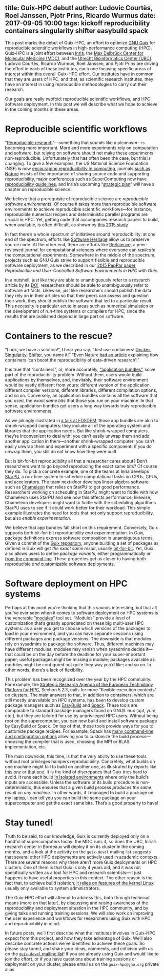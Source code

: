 title: Guix-HPC debut!
author: Ludovic Courtès, Roel Janssen, Pjotr Prins, Ricardo Wurmus
date: 2017-09-05 10:00
tags: kickoff reproducibility containers singularity shifter easybuild spack
---

This post marks the debut of Guix-HPC, an effort to optimize
[GNU Guix](https://gnu.org/s/guix) for reproducible scientific workflows
in high-performance computing (HPC).  Guix-HPC is a joint effort between
[Inria](https://www.inria.fr/en), the
[Max Delbrück Center for Molecular Medicine (MDC)](https://www.mdc-berlin.de/),
and the [Utrecht Bioinformatics Center (UBC)](https://ubc.uu.nl/).  Ludovic Courtès,
Ricardo Wurmus, Roel Janssen, and Pjotr Prins are driving the effort in each of these
institutes, each one focusing specific areas of interest within this
overall Guix-HPC effort.  Our institutes have in common that they are
users of HPC, and that, as scientific research institutes, they have an
interest in using reproducible methodologies to carry out their
research.

Our goals are really twofold: reproducible scientific workflows, and HPC
software deployment.  In this post we will describe what we hope to
achieve in the coming months in these areas.

# Reproducible scientific workflows

“[Reproducible research](https://en.wikipedia.org/wiki/Reproducible_research)”—something
that sounds like a pleonasm—is becoming more important.  More and more
experiments rely on computation and software, but relying on software
should not make these experiments non-reproducible.  Unfortunately that
has often been the case, but this is changing.  To give a few examples,
the US National Science Foundation (NSF) is now
[encouraging reproducibility in computing](https://www.nsf.gov/pubs/2017/nsf17022/nsf17022.jsp?WT.mc_id=USNSF_25&WT.mc_ev=click),
journals
[such as Nature](http://www.nature.com/ngeo/journal/v7/n11/full/ngeo2294.html)
insists of the importance of sharing source code and supporting
reproducibility, major conferences such as SuperComputing now have
[reproducibility guidelines](http://sc17.supercomputing.org/submitters/technical-papers/reproducibility-initiatives-for-technical-papers/),
and Inria’s upcoming
“[strategic plan](https://www.inria.fr/en/institute/strategy/strategic-plan)”
will have a chapter on reproducible science.

We believe that a prerequisite of reproducible science are _reproducible
software environments_.  Of course it takes more than reproducible
software environments to achieve reproducible scientific workflows—for
instance, reproducible numerical recipes and deterministic parallel
programs are crucial in HPC.  Yet, getting code that accompanies
research papers to build, when available, is often difficult, as shown
by [this 2015 study](http://reproducibility.cs.arizona.edu/)

In fact there’s a whole spectrum of initiatives around reproducibility:
at one end of the spectrum, efforts like
[Software Heritage](https://softwareheritage.org) allow us to preserve
source code.  At the other end, there are efforts like
[ReScience](https://rescience.github.io), a peer-reviewed journal for
computational sciences where everyone can _replicate_ the computational
experiments.  Somewhere in the middle of the spectrum, projects such as
GNU Guix strive to support flexible and reproducible software
deployment, as we described in our
[2015 RepPar paper](https://hal.inria.fr/hal-01161771/en), _Reproducible
and User-Controlled Software Environments in HPC with Guix_.

In a nutshell, just like they are able to unambiguously refer to a
research article by its
[DOI](https://en.wikipedia.org/wiki/Digital_object_identifier),
researchers should be able to unambiguously refer to software artifacts.
Likewise, just like researchers should publish the data they rely on in
their articles so that their peers can assess and question their
work, they should publish the software that led to a particular result.
This necessity is particular acute in areas such as numerical simulation
or the development of run-time systems or compilers for HPC, since the
results that are published depend in large part on software.

# Containers to the rescue?

“Look, we have a solution!”, I hear you say.  “Just use containers!
[Docker](https://docker.com), [Singularity](http://singularity.lbl.gov),
[Shifter](http://www.nersc.gov/research-and-development/user-defined-images/),
you name it!”  “Even Nature
[had an article](http://www.nature.com/news/software-simplified-1.22059)
explaining how containers ‘can boost the reproducibility of data-driven
research’!”

It is true that “containers”, or, more accurately,
[“application bundles”](https://en.wikipedia.org/wiki/Application_bundle),
solve part of the reproducibility problem.  Without them, users would
build applications by themselves, and, inevitably, their software
environment would be vastly different from yours: different version of
the application, different compiler versions, different libraries,
different compilation options, and so on.  Conversely, an application
bundles contains all the software that you used, the _exact same bits_
that those you run on your machine.  In that sense, application bundles
get users a long way towards truly reproducible software environments.

As we jokingly illustrated in
[a talk at FOSDEM](https://fosdem.org/2017/schedule/event/hpc_deployment_guix/),
those app bundles are akin to shrink-wrapped computers: they include all
of the operating system and libraries that the application needs.  But
like shrink-wrapped computers, they’re inconvenient to deal with: you
can’t easily unwrap them and add another application in them—another
shrink-wrapped computer; you can’t easily unwrap them and experiment
with a specific component; if you do unwrap them, you still do not know
how they were built.

But is bit-for-bit reproducibility all that a researcher cares about?
Don’t researchers want to go _beyond_ reproducing the exact same bits?
Of course they do.  To pick a concrete example, one of the teams at
Inria develops [StarPU](http://starpu.gforge.inria.fr/), a run-time
system to schedule computational tasks on CPUs, GPUs, and accelerators.
The team next-door develops linear algebra software such as
[Chameleon](https://gitlab.inria.fr/solverstack/chameleon/) that relies
on StarPU to get good performance.  Researchers working on scheduling in
StarPU might want to fiddle with how Chameleon uses StarPU and see how
this affects performance; likewise, Chameleon developers might want to
fiddle with the scheduling algorithms StarPU uses to see if it could
work better for their workload.  This simple example illustrates the
need for tools that not only support reproducibility, but also _enable
experimentation_.

We believe that app bundles fall short on this requirement.  Conversely,
Guix supports both bit-for-bit reproducibility _and_ experimentation.
In Guix,
[package definitions](https://guix.gnu.org/manual/html_node/Defining-Packages.html)
express software composition in unambiguous terms.  Given a commit of
the [Guix repository](https://git.savannah.gnu.org/cgit/guix.git/),
anyone building a set of packages as defined in Guix will get _the exact
same result_, usually [bit-for-bit](https://reproducible-builds.org/).
Yet, Guix also allows users to define _package variants_, either
programmatically or
[from the command line](https://guix.gnu.org/manual/html_node/Package-Transformation-Options.html).
These properties get us closer to having both reproducible _and_
customizable software deployments.

# Software deployment on HPC systems

Perhaps at this point you’re thinking that this sounds interesting, but
that all you’ve ever seen when it comes to software deployment on HPC
systems is the venerable [“modules”](http://modules.sourceforge.net/)
tool set.  “Modules” provide a level of customization that’s greatly
appreciated on these big multi-user HPC systems: as a user you get to
choose which versions of the packages to load in your environment, and
you can have separate sessions using different packages and package
versions.  The downside is that modules rely on sysadmins to package the
software.  Thus, different machines may have different modules; modules
may vanish when sysadmins decide it—that could be on the day before the
deadline for your super-important paper; useful packages might be
missing a module; packages available as modules might be configured not
quite they way you’d like; and so on.  In other words, there’s a lack of
flexibility.

This problem has been recognized over the year by the HPC community.
For example, the
[Strategic Research Agenda of the European Technology Platform for HPC](http://www.etp4hpc.eu/en/sra.html),
Section 5.2.3, calls for more “flexible execution contexts” on clusters.
The main answers to that, in addition to containers, which are still
mostly unavailable on HPC systems, has been to develop custom package
managers such as [EasyBuild](http://hpcugent.github.io/easybuild/) and
[Spack](https://github.com/LLNL/spack).  These tools are comparable to
standard package managers found on GNU/Linux (apt, yum, etc.), but they
are tailored for use by unprivileged HPC users.  Without being root on
the supercomputer, you can now build and install software package by
EasyBuild or Spack.  On top of that, these tools provide ways for you to
customize package recipes.  For example, Spack has
[many command-line and configuration options](https://spack.readthedocs.io/en/latest/build_settings.html)
allowing you to customize the build process—choosing the compiler that
is used, choosing the MPI or BLAS implementation, etc.

The main downside, this time, is that the very ability to use these
tools without root privileges hampers reproducibility.  Concretely, what
builds on one machine might fail to build on another one, as illustrated
by reports like
[this one](https://github.com/hpcugent/easybuild-easyconfigs/issues/638)
or
[that one](https://github.com/LLNL/spack/issues/2055#issuecomment-255560039).
It is the kind of discrepancy that Guix tries hard to avoid.  It runs
each build
[in isolated environments](https://guix.gnu.org/manual/html_node/Features.html)
where only the build’s inputs are accessible.  Unless the software or
its build procedure is non-deterministic, this ensures that a given
build process _produces the same result on any machine_.  In other
words, if I managed to build a package on my laptop, I can tell you you
can build the same package on your supercomputer and get the exact same
bits.  That’s a good property to have!

# Stay tuned!

Truth to be said, to our knowledge, Guix is currently deployed only on a
handful of supercomputers today: the MDC runs it, so does the UBC,
Inria’s research center in Bordeaux will deploy it on its cluster in the
coming months, and a look at the activity on the `guix-devel` mailing
list suggests that several other HPC deployments are actively used in
academic contexts.  There are several reasons why there aren’t more Guix
deployments on HPC clusters.  One of them is that Guix is only 4 years
old, and it was not specifically written as a tool for HPC and research
scientists—it just happens to have useful properties in this context.
The other reason is the fact that, to achieve build isolation,
[it relies on features of the kernel Linux](https://guix.gnu.org/manual/html_node/Invoking-guix_002ddaemon.html#Invoking-guix_002ddaemon)
usually only available to system administrators.

The Guix-HPC effort will attempt to address this, both through technical
means (more on that later), by discussing and raising awareness of
the reproducibility and deployment situation in the HPC community, and
by giving talks and running training sessions.  We
will also work on improving the user experience and workflows for
researchers using Guix with HPC and reproducibility in mind.

In future posts, we’ll first describe what the institutes involves in
Guix-HPC expect from this project, and how they take advantage of Guix.
We’ll also describe concrete actions we’ve identified to achieve these
goals.  So please stay tuned, and share your ideas, comments, and
criticism with us on the
[`guix-devel` mailing list](https://guix.gnu.org/about/#contact)!
If you are already using Guix and would like to join the effort, or if
you have questions about training sessions or deployment on your
cluster, please email us on the `guix-hpc@gnu.org` private alias.
